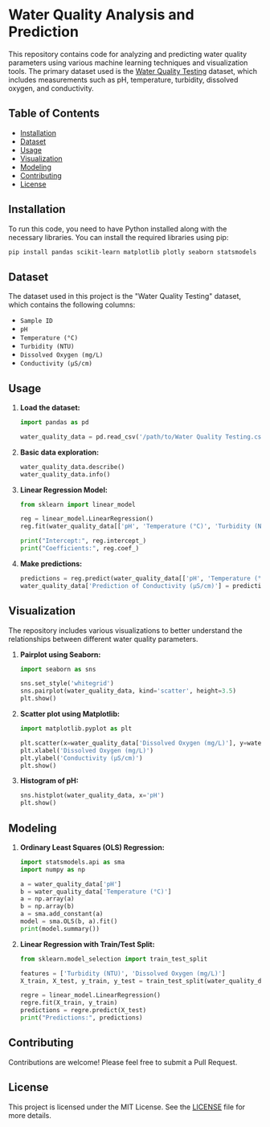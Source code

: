 # Water Quality Analysis and Prediction

This repository contains code for analyzing and predicting water quality parameters using various machine learning techniques and visualization tools. The primary dataset used is the [Water Quality Testing](https://www.kaggle.com/datasets/shreyanshverma27/water-quality-testing) dataset, which includes measurements such as pH, temperature, turbidity, dissolved oxygen, and conductivity.

## Table of Contents

- [Installation](#installation)
- [Dataset](#dataset)
- [Usage](#usage)
- [Visualization](#visualization)
- [Modeling](#modeling)
- [Contributing](#contributing)
- [License](#license)

## Installation

To run this code, you need to have Python installed along with the necessary libraries. You can install the required libraries using pip:

```bash
pip install pandas scikit-learn matplotlib plotly seaborn statsmodels
```

## Dataset

The dataset used in this project is the "Water Quality Testing" dataset, which contains the following columns:

- `Sample ID`
- `pH`
- `Temperature (°C)`
- `Turbidity (NTU)`
- `Dissolved Oxygen (mg/L)`
- `Conductivity (µS/cm)`

## Usage

1. **Load the dataset:**

    ```python
    import pandas as pd
    
    water_quality_data = pd.read_csv('/path/to/Water Quality Testing.csv')
    ```

2. **Basic data exploration:**

    ```python
    water_quality_data.describe()
    water_quality_data.info()
    ```

3. **Linear Regression Model:**

    ```python
    from sklearn import linear_model
    
    reg = linear_model.LinearRegression()
    reg.fit(water_quality_data[['pH', 'Temperature (°C)', 'Turbidity (NTU)', 'Dissolved Oxygen (mg/L)']], water_quality_data['Conductivity (µS/cm)'])
    
    print("Intercept:", reg.intercept_)
    print("Coefficients:", reg.coef_)
    ```

4. **Make predictions:**

    ```python
    predictions = reg.predict(water_quality_data[['pH', 'Temperature (°C)', 'Turbidity (NTU)', 'Dissolved Oxygen (mg/L)']])
    water_quality_data['Prediction of Conductivity (µS/cm)'] = predictions
    ```

## Visualization

The repository includes various visualizations to better understand the relationships between different water quality parameters.

1. **Pairplot using Seaborn:**

    ```python
    import seaborn as sns
    
    sns.set_style('whitegrid')
    sns.pairplot(water_quality_data, kind='scatter', height=3.5)
    plt.show()
    ```

2. **Scatter plot using Matplotlib:**

    ```python
    import matplotlib.pyplot as plt
    
    plt.scatter(x=water_quality_data['Dissolved Oxygen (mg/L)'], y=water_quality_data['Conductivity (µS/cm)'], marker='x')
    plt.xlabel('Dissolved Oxygen (mg/L)')
    plt.ylabel('Conductivity (µS/cm)')
    plt.show()
    ```

3. **Histogram of pH:**

    ```python
    sns.histplot(water_quality_data, x='pH')
    plt.show()
    ```

## Modeling

1. **Ordinary Least Squares (OLS) Regression:**

    ```python
    import statsmodels.api as sma
    import numpy as np
    
    a = water_quality_data['pH']
    b = water_quality_data['Temperature (°C)']
    a = np.array(a)
    b = np.array(b)
    a = sma.add_constant(a)
    model = sma.OLS(b, a).fit()
    print(model.summary())
    ```

2. **Linear Regression with Train/Test Split:**

    ```python
    from sklearn.model_selection import train_test_split
    
    features = ['Turbidity (NTU)', 'Dissolved Oxygen (mg/L)']
    X_train, X_test, y_train, y_test = train_test_split(water_quality_data[features], water_quality_data['Conductivity (µS/cm)'], test_size=0.2)
    
    regre = linear_model.LinearRegression()
    regre.fit(X_train, y_train)
    predictions = regre.predict(X_test)
    print("Predictions:", predictions)
    ```

## Contributing

Contributions are welcome! Please feel free to submit a Pull Request.

## License

This project is licensed under the MIT License. See the [LICENSE](LICENSE) file for more details.
